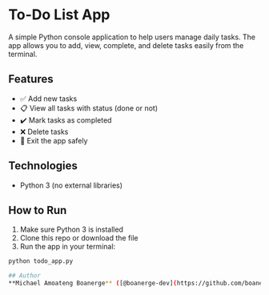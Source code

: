 # To-Do List App

A simple Python console application to help users manage daily tasks. The app allows you to add, view, complete, and delete tasks easily from the terminal.

## Features
- ✅ Add new tasks
- 📋 View all tasks with status (done or not)
- ✔️ Mark tasks as completed
- ❌ Delete tasks
- 🛑 Exit the app safely

## Technologies
- Python 3 (no external libraries)

## How to Run
1. Make sure Python 3 is installed
2. Clone this repo or download the file
3. Run the app in your terminal:

```bash
python todo_app.py

## Author
**Michael Amoateng Boanerge** ([@boanerge-dev](https://github.com/boanerge-dev))
